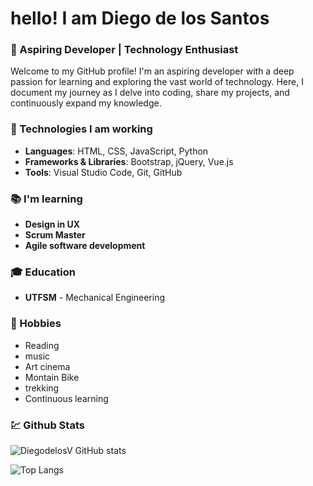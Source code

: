 # hello! I am Diego de los Santos

### 🚀 Aspiring Developer | Technology Enthusiast

Welcome to my GitHub profile! I'm an aspiring developer with a deep passion for learning and exploring the vast world of technology. Here, I document my journey as I delve into coding, share my projects, and continuously expand my knowledge.

### 🌟 Technologies I am working

- **Languages​​**: HTML, CSS, JavaScript, Python
- **Frameworks & Libraries**: Bootstrap, jQuery, Vue.js
- **Tools**: Visual Studio Code, Git, GitHub

### 📚 I'm learning

- **Design in UX**
- **Scrum Master**
- **Agile software development**

### 🎓 Education

- **UTFSM** - Mechanical Engineering

### 🎨 Hobbies

- Reading
- music
- Art cinema
- Montain Bike
- trekking
- Continuous learning

### :chart: Github Stats

![DiegodelosV GitHub stats](https://github-readme-stats.vercel.app/api?username=DiegodelosV&show_icons=true&theme=dark)

![Top Langs](https://github-readme-stats.vercel.app/api/top-langs/?username=DiegodelosV&hide_progress=true&theme=dark)
